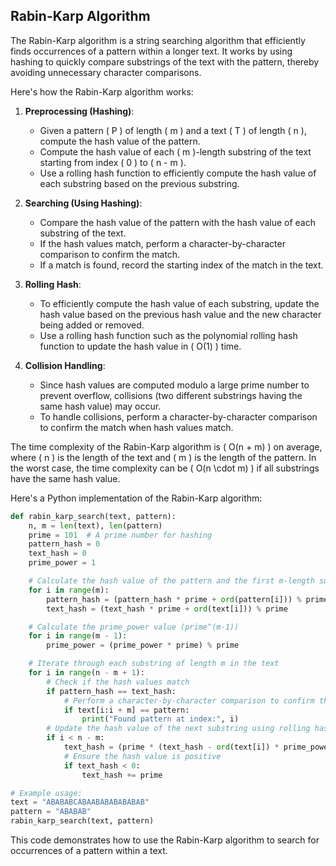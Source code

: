 ## Rabin-Karp Algorithm

The Rabin-Karp algorithm is a string searching algorithm that efficiently finds occurrences of a pattern within a longer text. It works by using hashing to quickly compare substrings of the text with the pattern, thereby avoiding unnecessary character comparisons.

Here's how the Rabin-Karp algorithm works:

1. **Preprocessing (Hashing)**:
   - Given a pattern \( P \) of length \( m \) and a text \( T \) of length \( n \), compute the hash value of the pattern.
   - Compute the hash value of each \( m \)-length substring of the text starting from index \( 0 \) to \( n - m \).
   - Use a rolling hash function to efficiently compute the hash value of each substring based on the previous substring.

2. **Searching (Using Hashing)**:
   - Compare the hash value of the pattern with the hash value of each substring of the text.
   - If the hash values match, perform a character-by-character comparison to confirm the match.
   - If a match is found, record the starting index of the match in the text.

3. **Rolling Hash**:
   - To efficiently compute the hash value of each substring, update the hash value based on the previous hash value and the new character being added or removed.
   - Use a rolling hash function such as the polynomial rolling hash function to update the hash value in \( O(1) \) time.

4. **Collision Handling**:
   - Since hash values are computed modulo a large prime number to prevent overflow, collisions (two different substrings having the same hash value) may occur.
   - To handle collisions, perform a character-by-character comparison to confirm the match when hash values match.

The time complexity of the Rabin-Karp algorithm is \( O(n + m) \) on average, where \( n \) is the length of the text and \( m \) is the length of the pattern. In the worst case, the time complexity can be \( O(n \cdot m) \) if all substrings have the same hash value.

Here's a Python implementation of the Rabin-Karp algorithm:

```python
def rabin_karp_search(text, pattern):
    n, m = len(text), len(pattern)
    prime = 101  # A prime number for hashing
    pattern_hash = 0
    text_hash = 0
    prime_power = 1

    # Calculate the hash value of the pattern and the first m-length substring of the text
    for i in range(m):
        pattern_hash = (pattern_hash * prime + ord(pattern[i])) % prime
        text_hash = (text_hash * prime + ord(text[i])) % prime

    # Calculate the prime_power value (prime^(m-1))
    for i in range(m - 1):
        prime_power = (prime_power * prime) % prime

    # Iterate through each substring of length m in the text
    for i in range(n - m + 1):
        # Check if the hash values match
        if pattern_hash == text_hash:
            # Perform a character-by-character comparison to confirm the match
            if text[i:i + m] == pattern:
                print("Found pattern at index:", i)
        # Update the hash value of the next substring using rolling hash
        if i < n - m:
            text_hash = (prime * (text_hash - ord(text[i]) * prime_power) + ord(text[i + m])) % prime
            # Ensure the hash value is positive
            if text_hash < 0:
                text_hash += prime

# Example usage:
text = "ABABABCABAABABABABABAB"
pattern = "ABABAB"
rabin_karp_search(text, pattern)
```

This code demonstrates how to use the Rabin-Karp algorithm to search for occurrences of a pattern within a text.
